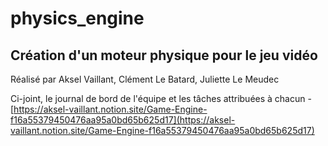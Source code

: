 # physics_engine

## Création d'un moteur physique pour le jeu vidéo   

Réalisé par Aksel Vaillant, Clément Le Batard, Juliette Le Meudec


Ci-joint, le journal de bord de l'équipe et les tâches attribuées à chacun -    
[https://aksel-vaillant.notion.site/Game-Engine-f16a55379450476aa95a0bd65b625d17](https://aksel-vaillant.notion.site/Game-Engine-f16a55379450476aa95a0bd65b625d17)
